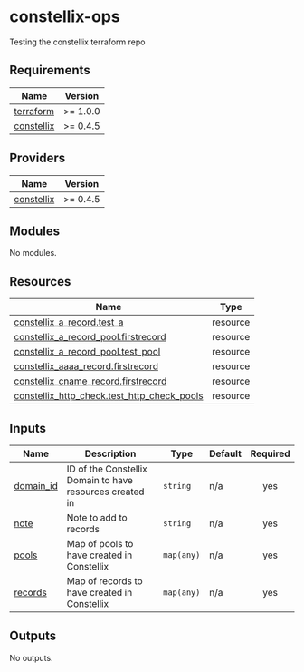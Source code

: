 # constellix-ops
Testing the constellix terraform repo

<!-- BEGIN_TF_DOCS -->
## Requirements

| Name | Version |
|------|---------|
| <a name="requirement_terraform"></a> [terraform](#requirement\_terraform) | >= 1.0.0 |
| <a name="requirement_constellix"></a> [constellix](#requirement\_constellix) | >= 0.4.5 |

## Providers

| Name | Version |
|------|---------|
| <a name="provider_constellix"></a> [constellix](#provider\_constellix) | >= 0.4.5 |

## Modules

No modules.

## Resources

| Name | Type |
|------|------|
| [constellix_a_record.test_a](https://registry.terraform.io/providers/Constellix/constellix/latest/docs/resources/a_record) | resource |
| [constellix_a_record_pool.firstrecord](https://registry.terraform.io/providers/Constellix/constellix/latest/docs/resources/a_record_pool) | resource |
| [constellix_a_record_pool.test_pool](https://registry.terraform.io/providers/Constellix/constellix/latest/docs/resources/a_record_pool) | resource |
| [constellix_aaaa_record.firstrecord](https://registry.terraform.io/providers/Constellix/constellix/latest/docs/resources/aaaa_record) | resource |
| [constellix_cname_record.firstrecord](https://registry.terraform.io/providers/Constellix/constellix/latest/docs/resources/cname_record) | resource |
| [constellix_http_check.test_http_check_pools](https://registry.terraform.io/providers/Constellix/constellix/latest/docs/resources/http_check) | resource |

## Inputs

| Name | Description | Type | Default | Required |
|------|-------------|------|---------|:--------:|
| <a name="input_domain_id"></a> [domain\_id](#input\_domain\_id) | ID of the Constellix Domain to have resources created in | `string` | n/a | yes |
| <a name="input_note"></a> [note](#input\_note) | Note to add to records | `string` | n/a | yes |
| <a name="input_pools"></a> [pools](#input\_pools) | Map of pools to have created in Constellix | `map(any)` | n/a | yes |
| <a name="input_records"></a> [records](#input\_records) | Map of records to have created in Constellix | `map(any)` | n/a | yes |

## Outputs

No outputs.
<!-- END_TF_DOCS -->